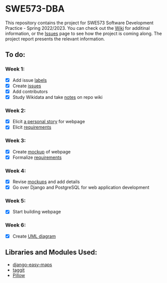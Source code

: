 # SWE573-DBA
This repository contains the project for SWE573 Software Development Practice - Spring 2022/2023. You can check out the [Wiki](https://github.com/dbaslan/SWE573-DBA/wiki) for additinal information, or the [Issues](https://github.com/dbaslan/SWE573-DBA/issues) page to see how the project is coming along. The project report presents the relevant information.

## To do:
### Week 1:
- [x] Add issue [labels](https://github.com/dbaslan/SWE573-DBA/wiki/Issue-Labels)
- [x] Create [issues](https://github.com/dbaslan/SWE573-DBA/issues)
- [x] Add contributors
- [x] Study Wikidata and take [notes](https://github.com/dbaslan/SWE573-DBA/wiki/Notes-on-Wikidata) on repo wiki 
### Week 2:
- [x] Elicit [a personal story](https://github.com/dbaslan/SWE573-DBA/wiki/A-Story) for webpage
- [x] Elicit [requirements](https://github.com/dbaslan/SWE573-DBA/wiki/Requirements)
### Week 3:
- [x] Create [mockup](https://github.com/dbaslan/SWE573-DBA/wiki/Mockup) of webpage
- [x] Formalize [requirements](https://github.com/dbaslan/SWE573-DBA/wiki/Requirements)
### Week 4:
- [x] Revise [mockups](https://github.com/dbaslan/SWE573-DBA/wiki/Mockup) and add details
- [x] Go over Django and PostgreSQL for web application development
### Week 5:
- [x] Start building webpage
### Week 6:
- [x] Create [UML diagram](https://github.com/dbaslan/SWE573-DBA/wiki/UML-Diagrams)

## Libraries and Modules Used:
- [django-easy-maps](https://pypi.org/project/django-easy-maps/)
- [taggit](https://pypi.org/project/django-taggit/)
- [Pillow](https://pypi.org/project/Pillow/)
